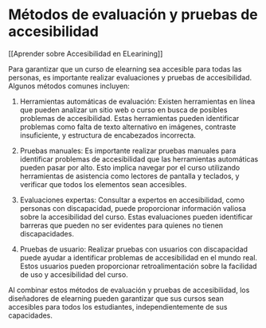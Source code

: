 # Métodos de evaluación y pruebas de accesibilidad

[[Aprender sobre Accesibilidad en ELearining]]

Para garantizar que un curso de elearning sea accesible para todas las personas, es importante realizar evaluaciones y pruebas de accesibilidad. Algunos métodos comunes incluyen:

1. Herramientas automáticas de evaluación: Existen herramientas en línea que pueden analizar un sitio web o curso en busca de posibles problemas de accesibilidad. Estas herramientas pueden identificar  problemas como falta de texto alternativo en imágenes, contraste insuficiente, y estructura de encabezados incorrecta.

2. Pruebas manuales: Es importante realizar pruebas manuales para identificar problemas de accesibilidad que las herramientas automáticas pueden pasar por alto. Esto implica navegar por el curso utilizando herramientas de asistencia como lectores de pantalla y teclados, y verificar que todos los elementos sean accesibles.

3. Evaluaciones expertas: Consultar a expertos en accesibilidad, como personas con discapacidad, puede proporcionar información valiosa sobre la accesibilidad del curso. Estas evaluaciones pueden identificar barreras que pueden no ser evidentes para quienes no tienen discapacidades.

4. Pruebas de usuario: Realizar pruebas con usuarios con discapacidad puede ayudar a identificar problemas de accesibilidad en el mundo real. Estos usuarios pueden proporcionar retroalimentación sobre la facilidad de uso y accesibilidad del curso.

Al combinar estos métodos de evaluación y pruebas de accesibilidad, los diseñadores de elearning pueden garantizar que sus cursos sean accesibles para todos los estudiantes, independientemente de sus capacidades.
